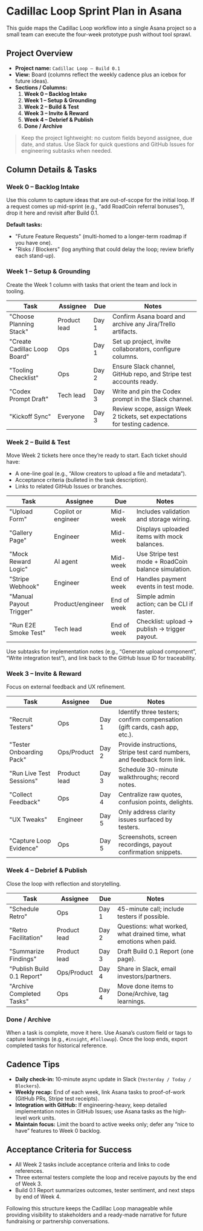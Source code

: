 # Cadillac Loop Sprint Plan in Asana

This guide maps the Cadillac Loop workflow into a single Asana project so a small team can execute the four-week prototype push without tool sprawl.

## Project Overview
- **Project name:** `Cadillac Loop – Build 0.1`
- **View:** Board (columns reflect the weekly cadence plus an icebox for future ideas).
- **Sections / Columns:**
  1. **Week 0 – Backlog Intake**
  2. **Week 1 – Setup & Grounding**
  3. **Week 2 – Build & Test**
  4. **Week 3 – Invite & Reward**
  5. **Week 4 – Debrief & Publish**
  6. **Done / Archive**

> Keep the project lightweight: no custom fields beyond assignee, due date, and status. Use Slack for quick questions and GitHub Issues for engineering subtasks when needed.

## Column Details & Tasks

### Week 0 – Backlog Intake
Use this column to capture ideas that are out-of-scope for the initial loop. If a request comes up mid-sprint (e.g., “add RoadCoin referral bonuses”), drop it here and revisit after Build 0.1.

**Default tasks:**
- "Future Feature Requests" (multi-homed to a longer-term roadmap if you have one).
- "Risks / Blockers" (log anything that could delay the loop; review briefly each stand-up).

### Week 1 – Setup & Grounding
Create the Week 1 column with tasks that orient the team and lock in tooling.

| Task | Assignee | Due | Notes |
| --- | --- | --- | --- |
| "Choose Planning Stack" | Product lead | Day 1 | Confirm Asana board and archive any Jira/Trello artifacts. |
| "Create Cadillac Loop Board" | Ops | Day 1 | Set up project, invite collaborators, configure columns. |
| "Tooling Checklist" | Ops | Day 2 | Ensure Slack channel, GitHub repo, and Stripe test accounts ready. |
| "Codex Prompt Draft" | Tech lead | Day 3 | Write and pin the Codex prompt in the Slack channel. |
| "Kickoff Sync" | Everyone | Day 3 | Review scope, assign Week 2 tickets, set expectations for testing cadence. |

### Week 2 – Build & Test
Move Week 2 tickets here once they’re ready to start. Each ticket should have:
- A one-line goal (e.g., “Allow creators to upload a file and metadata”).
- Acceptance criteria (bulleted in the task description).
- Links to related GitHub Issues or branches.

| Task | Assignee | Due | Notes |
| --- | --- | --- | --- |
| "Upload Form" | Copilot or engineer | Mid-week | Includes validation and storage wiring. |
| "Gallery Page" | Engineer | Mid-week | Displays uploaded items with mock balances. |
| "Mock Reward Logic" | AI agent | Mid-week | Use Stripe test mode + RoadCoin balance simulation. |
| "Stripe Webhook" | Engineer | End of week | Handles payment events in test mode. |
| "Manual Payout Trigger" | Product/engineer | End of week | Simple admin action; can be CLI if faster. |
| "Run E2E Smoke Test" | Tech lead | End of week | Checklist: upload -> publish -> trigger payout. |

Use subtasks for implementation notes (e.g., “Generate upload component”, “Write integration test”), and link back to the GitHub Issue ID for traceability.

### Week 3 – Invite & Reward
Focus on external feedback and UX refinement.

| Task | Assignee | Due | Notes |
| --- | --- | --- | --- |
| "Recruit Testers" | Ops | Day 1 | Identify three testers; confirm compensation (gift cards, cash app, etc.). |
| "Tester Onboarding Pack" | Ops/Product | Day 2 | Provide instructions, Stripe test card numbers, and feedback form link. |
| "Run Live Test Sessions" | Product lead | Day 3 | Schedule 30-minute walkthroughs; record notes. |
| "Collect Feedback" | Ops | Day 4 | Centralize raw quotes, confusion points, delights. |
| "UX Tweaks" | Engineer | Day 5 | Only address clarity issues surfaced by testers. |
| "Capture Loop Evidence" | Ops | Day 5 | Screenshots, screen recordings, payout confirmation snippets. |

### Week 4 – Debrief & Publish
Close the loop with reflection and storytelling.

| Task | Assignee | Due | Notes |
| --- | --- | --- | --- |
| "Schedule Retro" | Ops | Day 1 | 45-minute call; include testers if possible. |
| "Retro Facilitation" | Product lead | Day 2 | Questions: what worked, what drained time, what emotions when paid. |
| "Summarize Findings" | Product lead | Day 3 | Draft Build 0.1 Report (one page). |
| "Publish Build 0.1 Report" | Ops/Product | Day 4 | Share in Slack, email investors/partners. |
| "Archive Completed Tasks" | Ops | Day 4 | Move done items to Done/Archive, tag learnings. |

### Done / Archive
When a task is complete, move it here. Use Asana’s custom field or tags to capture learnings (e.g., `#insight`, `#followup`). Once the loop ends, export completed tasks for historical reference.

## Cadence Tips
- **Daily check-in:** 10-minute async update in Slack (`Yesterday / Today / Blockers`).
- **Weekly recap:** End of each week, link Asana tasks to proof-of-work (GitHub PRs, Stripe test receipts).
- **Integration with GitHub:** If engineering-heavy, keep detailed implementation notes in GitHub Issues; use Asana tasks as the high-level work units.
- **Maintain focus:** Limit the board to active weeks only; defer any “nice to have” features to Week 0 backlog.

## Acceptance Criteria for Success
- All Week 2 tasks include acceptance criteria and links to code references.
- Three external testers complete the loop and receive payouts by the end of Week 3.
- Build 0.1 Report summarizes outcomes, tester sentiment, and next steps by end of Week 4.

Following this structure keeps the Cadillac Loop manageable while providing visibility to stakeholders and a ready-made narrative for future fundraising or partnership conversations.
